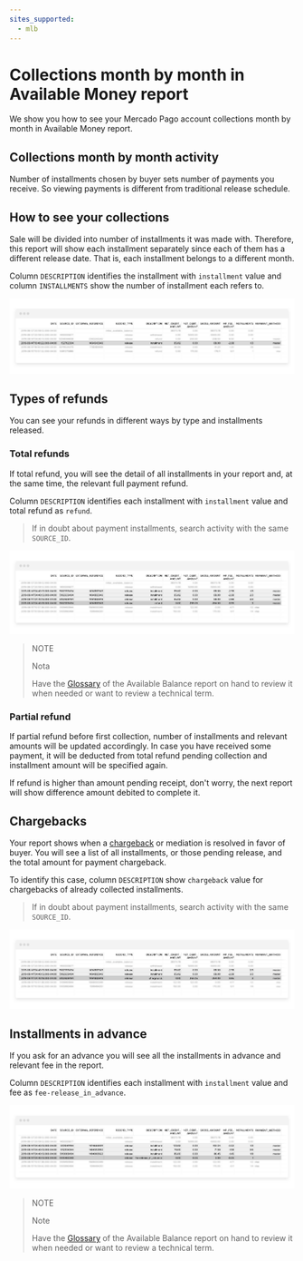 ```yaml
---
sites_supported:
  - mlb
---
```


# Collections month by month in Available Money report

We show you how to see your Mercado Pago account collections month by month in Available Money report.

## Collections month by month activity

Number of installments chosen by buyer sets number of payments you receive. So viewing payments is different from traditional release schedule. 

## How to see your collections

Sale will be divided into number of installments it was made with. Therefore, this report will show each installment separately since each of them has a different release date. That is, each installment belongs to a different month. 

Column `DESCRIPTION` identifies the installment with `installment` value and column `INSTALLMENTS` show the number of installment each refers to.

![Ejemplo de liberación de cuota](/images/manage-account/reports/reports-information-details/pnf-liberacion-de-cuota-bank.png)

## Types of refunds

You can see your refunds in different ways by type and installments released.

### Total refunds

If total refund, you will see the detail of all installments in your report and, at the same time, the relevant full payment refund.

Column `DESCRIPTION` identifies each installment with `installment` value and total refund as `refund`. 

> If in doubt about payment installments, search activity with the same `SOURCE_ID`. 

![Ejemplo de reembolso antes de liberar alguna cuota](/images/manage-account/reports/reports-information-details/pnf-reembolso-antes-de-liberar-bank.png)

> NOTE
>
> Nota
>
> Have the [Glossary](https://www.mercadopago[FAKER][URL][DOMAIN]/developers/en/guides/manage-account/reports/available-money/glossary) of the Available Balance report on hand to review it when needed or want to review a technical term.


### Partial refund

If partial refund before first collection, number of installments and relevant amounts will be updated accordingly. In case you have received some payment, it will be deducted from total refund pending collection and installment amount will be specified again. 

If refund is higher than amount pending receipt, don't worry, the next report will show difference amount debited to complete it.

## Chargebacks

Your report shows when a [chargeback](https://www.mercadopago[FAKER][URL][DOMAIN]/developers/en/guides/manage-account/account/chargebacks) or mediation is resolved in favor of buyer. You will see a list of all installments, or those pending release, and the total amount for payment chargeback.

To identify this case, column `DESCRIPTION` show `chargeback` value for chargebacks of already collected installments. 


> If in doubt about payment installments, search activity with the same `SOURCE_ID`. 

![Ejemplo de contracargo](/images/manage-account/reports/reports-information-details/pnf-contracargo-luego-de-liberar-bank.png)

## Installments in advance

If you ask for an advance you will see all the installments in advance and relevant fee in the report. 

Column `DESCRIPTION` identifies each installment with `installment` value and fee as `fee-release_in_advance`.

![Ejemplo de adelanto de cuotas](/images/manage-account/reports/reports-information-details/pnf-adelanto-de-cuotas-bank.png)

> NOTE
>
> Note
>
> Have the [Glossary](https://www.mercadopago[FAKER][URL][DOMAIN]/developers/en/guides/manage-account/reports/available-money/glossary) of the Available Balance report on hand to review it when needed or want to review a technical term.